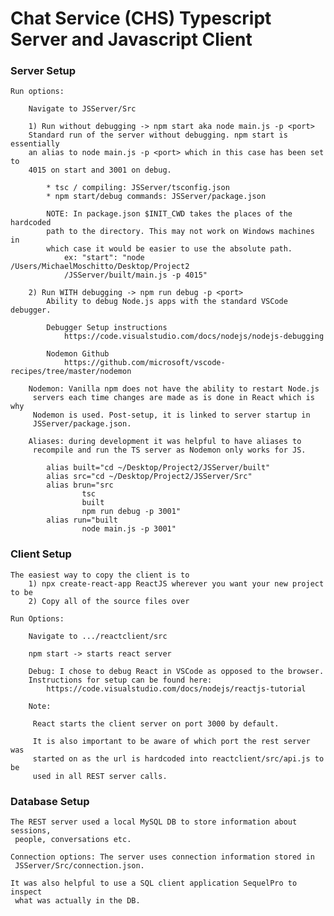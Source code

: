 # Chat Service (CHS) Typescript Server and Javascript Client

### Server Setup
    Run options:

        Navigate to JSServer/Src

        1) Run without debugging -> npm start aka node main.js -p <port>
        Standard run of the server without debugging. npm start is essentially
        an alias to node main.js -p <port> which in this case has been set to 
        4015 on start and 3001 on debug.

            * tsc / compiling: JSServer/tsconfig.json
            * npm start/debug commands: JSServer/package.json

            NOTE: In package.json $INIT_CWD takes the places of the hardcoded 
            path to the directory. This may not work on Windows machines in 
            which case it would be easier to use the absolute path.
                ex: "start": "node /Users/MichaelMoschitto/Desktop/Project2
                /JSServer/built/main.js -p 4015"

        2) Run WITH debugging -> npm run debug -p <port>
            Ability to debug Node.js apps with the standard VSCode debugger. 
            
            Debugger Setup instructions
                https://code.visualstudio.com/docs/nodejs/nodejs-debugging

            Nodemon Github
                https://github.com/microsoft/vscode-recipes/tree/master/nodemon

        Nodemon: Vanilla npm does not have the ability to restart Node.js 
         servers each time changes are made as is done in React which is why  
         Nodemon is used. Post-setup, it is linked to server startup in 
         JSServer/package.json.

        Aliases: during development it was helpful to have aliases to 
         recompile and run the TS server as Nodemon only works for JS. 

            alias built="cd ~/Desktop/Project2/JSServer/built"
            alias src="cd ~/Desktop/Project2/JSServer/Src"
            alias brun="src
                    tsc
                    built
                    npm run debug -p 3001"
            alias run="built
                    node main.js -p 3001"


### Client Setup

    The easiest way to copy the client is to 
        1) npx create-react-app ReactJS wherever you want your new project to be
        2) Copy all of the source files over

    Run Options: 

        Navigate to .../reactclient/src

        npm start -> starts react server 

        Debug: I chose to debug React in VSCode as opposed to the browser. 
        Instructions for setup can be found here:
            https://code.visualstudio.com/docs/nodejs/reactjs-tutorial

        Note: 

         React starts the client server on port 3000 by default.

         It is also important to be aware of which port the rest server was 
         started on as the url is hardcoded into reactclient/src/api.js to be 
         used in all REST server calls. 

         
### Database Setup 

    The REST server used a local MySQL DB to store information about sessions,
     people, conversations etc. 

    Connection options: The server uses connection information stored in 
     JSServer/Src/connection.json. 

    It was also helpful to use a SQL client application SequelPro to inspect 
     what was actually in the DB. 
